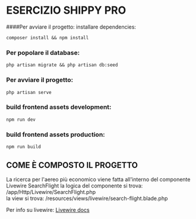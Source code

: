 # ESERCIZIO SHIPPY PRO 


####Per avviare il progetto:
installare dependencies:
```shell
composer install && npm install
````
### Per popolare il database:
```shell
php artisan migrate && php artisan db:seed 
```

### Per avviare il progetto:

```shell
php artisan serve
```
### build frontend assets development:
```shell
npm run dev 
```
### build frontend assets production:
```shell
npm run build 
```


## COME È COMPOSTO IL PROGETTO
La ricerca per l'aereo più economico viene fatta all'interno del componente Livewire
SearchFlight 
la logica del componente si trova: /app/Http/Livewire/SearchFlight.php
<br>
la view si trova: /resources/views/livewire/search-flight.blade.php

Per info su livewire: <a href="https://laravel-livewire.com/docs/2.x/quickstart">Livewire docs</a>
 





